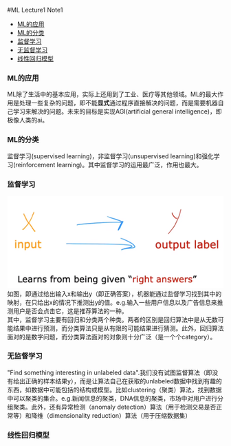 #ML Lecture1 Note1
- [ML的应用](#ml的应用)
- [ML的分类](#ml的分类)
- [监督学习](#监督学习)
- [无监督学习](#无监督学习)
- [线性回归模型](#线性回归模型)

### ML的应用
ML除了生活中的基本应用，实际上还用到了工业、医疗等其他领域。ML的最大作用是处理一些复杂的问题，即不能**显式**通过程序直接解决的问题，而是需要机器自己学习来解决的问题。未来的目标是实现AGI(artificial general intelligence)，即极像人类的ai。
### ML的分类
监督学习(supervised learning)，非监督学习(unsupervised learning)和强化学习(reinforcement learning)。其中监督学习的运用最广泛，作用也最大。    

### 监督学习
![](2023-02-21-00-00-47.png)
如图，即通过给出输入x和输出y（即正确答案），机器能通过监督学习找到其中的映射，在只给出x的情况下推测出y的值。e.g.输入一些用户信息以及广告信息来推测用户是否会点击它，这是推荐算法的一种。  
其中，监督学习主要有回归和分类两个种类。两者的区别是回归算法中是从无数可能结果中进行预测，而分类算法只是从有限的可能结果进行猜测。此外，回归算法面对的是数字问题，而分类算法面对的对象则十分广泛（是一个个category）。

### 无监督学习
"Find something interesting in unlabeled data".我们没有试图监督算法（即没有给出正确的样本结果y），而是让算法自己在获取的unlabeled数据中找到有趣的东西，如数据中可能包括的结构或模型。比如clustering（聚类）算法，找到数据中可以聚类的集合。e.g.新闻信息的聚类，DNA信息的聚类，市场中对用户进行分组聚类。此外，还有异常检测（anomaly detection）算法（用于检测交易是否正常等）和降维（dimensionality reduction）算法（用于压缩数据集）

### 线性回归模型

